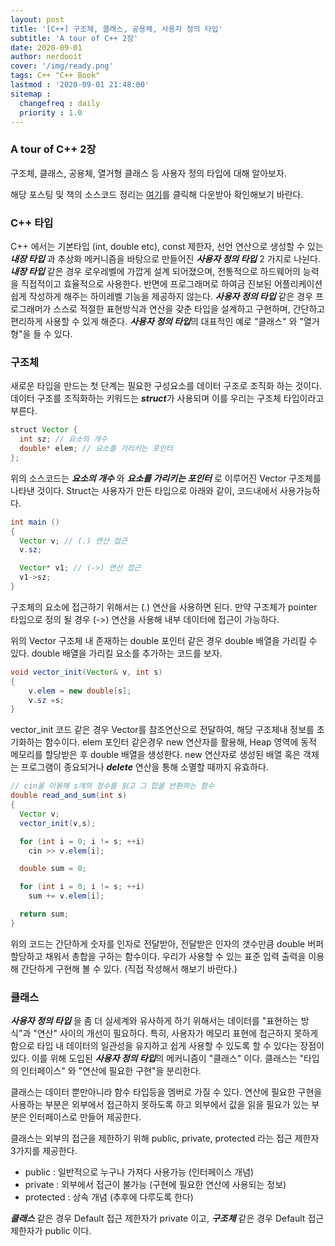 ```yaml
---
layout: post
title: '[C++] 구조체, 클래스, 공용체, 사용자 정의 타입'
subtitle: 'A tour of C++ 2장'
date: 2020-09-01
author: nerdooit
cover: '/img/ready.png'
tags: C++ "C++ Book"
lastmod : '2020-09-01 21:48:00'
sitemap :
  changefreq : daily
  priority : 1.0
---
```


### A tour of C++ 2장
구조체, 클래스, 공용체, 열거형 클래스 등 사용자 정의 타입에 대해 알아보자.

해당 포스팅 및 책의 소스코드 정리는 [여기]()를 클릭해 다운받아 확인해보기 바란다.

###  C++ 타입
C++ 에서는 기본타입 (int, double etc), const 제한자, 선언 연산으로 생성할 수 있는 ***내장 타입*** 과 추상화 메커니즘을 바탕으로 만들어진 ***사용자 정의 타입*** 2 가지로 나뉜다. ***내장 타입*** 같은 경우 로우레벨에 가깝게 설계 되어졌으며, 전통적으로 하드웨어의 능력을 직접적이고 효율적으로 사용한다. 반면에 프로그래머로 하여금 진보된 어플리케이션 쉽게 작성하게 해주는 하이레벨 기능을 제공하지 않는다. ***사용자 정의 타입*** 같은 경우 프로그래머가 스스로 적절한 표현방식과 연산을 갖춘 타입을 설계하고 구현하며, 간단하고 편리하게 사용할 수 있게 해준다. ***사용자 정의 타입***의 대표적인 예로 "클래스" 와 "열거형"을 들 수 있다.

### 구조체
새로운 타입을 만드는 첫 단계는 필요한 구성요소를 데이터 구조로 조직화 하는 것이다. 데이터 구조를 조직화하는 키워드는 ***struct***가 사용되며 이를 우리는 구조체 타입이라고 부른다.

```java
struct Vector {
  int sz; // 요소의 개수
  double* elem; // 요소를 가리키는 포인터
};
```

위의 소스코드는 ***요소의 개수*** 와 ***요소를 가리키는 포인터*** 로 이루어진 Vector 구조체를 나타낸 것이다. Struct는 사용자가 만든 타입으로 아래와 같이, 코드내에서 사용가능하다.

```java
int main ()
{
  Vector v; // (.) 연산 접근
  v.sz;

  Vector* v1; // (->) 연산 접근
  v1->sz;
}
```

구조체의 요소에 접근하기 위해서는 (.) 연산을 사용하면 된다. 만약 구조체가 pointer 타입으로 정의 될 경우 (->) 연산을 사용해 내부 데이터에 접근이 가능하다.

위의 Vector 구조체 내 존재하는 double 포인터 같은 경우 double 배열을 가리킬 수 있다. double 배열을 가리킬 요소를 추가하는 코드를 보자.

```java
void vector_init(Vector& v, int s)
{
	v.elem = new double[s];
	v.sz =s;
}
```

vector_init 코드 같은 경우 Vector를 참조연산으로 전달하여, 해당 구조체내 정보를 초기화하는 함수이다. elem 포인터 같은경우 new 연산자를 활용해, Heap 영역에 동적 메모리를 할당받은 후 double 배열을 생성한다. new 연산자로 생성된 배열 혹은 객체는 프로그램이 종요되거나 ***delete*** 연산을 통해 소멸할 때까지 유효하다.

```java
// cin을 이용해 s개의 정수를 읽고 그 합을 반환하는 함수
double read_and_sum(int s)
{
  Vector v;
  vector_init(v,s);

  for (int i = 0; i != s; ++i)
    cin >> v.elem[i];

  double sum = 0;

  for (int i = 0; i != s; ++i)
    sum += v.elem[i];

  return sum;
}
```

위의 코드는 간단하게 숫자를 인자로 전달받아, 전달받은 인자의 갯수만큼 double 버퍼할당하고 채워서 총합을 구하는 함수이다. 우리가 사용할 수 있는 표준 입력 출력을 이용해 간단하게 구현해 볼 수 있다. (직접 작성해서 해보기 바란다.)

### 클래스
***사용자 정의 타입*** 을 좀 더 실세계와 유사하게 하기 위해서는 데이터를 "표현하는 방식"과 "연산" 사이의 개선이 필요하다. 특히, 사용자가 메모리 표현에 접근하지 못하게 함으로 타입 내 데이터의 일관성을 유지하고 쉽게 사용할 수 있도록 할 수 있다는 장점이 있다. 이를 위해 도입된 ***사용자 정의 타입***의 메커니즘이  "클래스" 이다. 클래스는 "타입의 인터페이스" 와 "연산에 필요한 구현"을 분리한다.

클래스는 데이터 뿐만아니라 함수 타입등을 멤버로 가질 수 있다. 연산에 필요한 구현을 사용하는 부분은 외부에서 접근하지 못하도록 하고 외부에서 값을 읽을 필요가 있는 부분은 인터페이스로 만들어 제공한다.

클래스는 외부의 접근을 제한하기 위해 public, private, protected 라는 접근 제한자 3가지를 제공한다.

- public : 일반적으로 누구나 가져다 사용가능 (인터페이스 개념)
- private : 외부에서 접근이 불가능 (구현에 필요한 연산에 사용되는 정보)
- protected : 상속 개념 (추후에 다루도록 한다)

***클래스*** 같은 경우 Default 접근 제한자가 private 이고, ***구조체*** 같은 경우 Default 접근 제한자가 public 이다.






